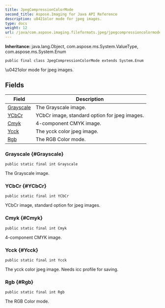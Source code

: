 ```yaml
---
title: JpegCompressionColorMode
second_title: Aspose.Imaging for Java API Reference
description: u0421olor mode for jpeg images.
type: docs
weight: 12
url: /java/com.aspose.imaging.fileformats.jpeg/jpegcompressioncolormode/
---
```

**Inheritance:**
java.lang.Object, com.aspose.ms.System.ValueType, com.aspose.ms.System.Enum
```
public final class JpegCompressionColorMode extends System.Enum
```

\\u0421olor mode for jpeg images.
## Fields

| Field | Description |
| --- | --- |
| [Grayscale](#Grayscale) | The Grayscale image. |
| [YCbCr](#YCbCr) | YCbCr image, standard option for jpeg images. |
| [Cmyk](#Cmyk) | 4-component CMYK image. |
| [Ycck](#Ycck) | The ycck color jpeg image. |
| [Rgb](#Rgb) | The RGB Color mode. |
### Grayscale {#Grayscale}
```
public static final int Grayscale
```


The Grayscale image.

### YCbCr {#YCbCr}
```
public static final int YCbCr
```


YCbCr image, standard option for jpeg images.

### Cmyk {#Cmyk}
```
public static final int Cmyk
```


4-component CMYK image.

### Ycck {#Ycck}
```
public static final int Ycck
```


The ycck color jpeg image. Needs icc profile for saving.

### Rgb {#Rgb}
```
public static final int Rgb
```


The RGB Color mode.

